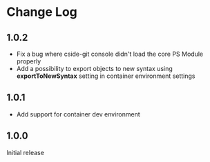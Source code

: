 # Change Log


## 1.0.2

 - Fix a bug where cside-git console didn't load the core PS Module properly
 - Add a possibility to export objects to new syntax using **exportToNewSyntax** setting in container environment settings

## 1.0.1

- Add support for container dev environment

## 1.0.0

Initial release